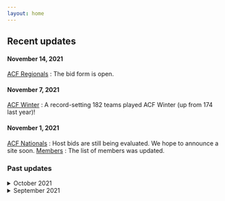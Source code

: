 ```yaml
---
layout: home
---
```


<!-- Set title and description in config.yml -->

## Recent updates

#### November 14, 2021
[ACF Regionals](/regionals)
: The bid form is open.

#### November 7, 2021
[ACF Winter](/winter)
: A record-setting 182 teams played ACF Winter (up from 174 last year)!

#### November 1, 2021
[ACF Nationals](/nationals)
: Host bids are still being evaluated. We hope to announce a site soon.
[Members](/members)
: The list of members was updated.

### Past updates

<details markdown="1">
<summary>
October 2021
</summary>

#### October 19, 2021
[ACF Regionals](/regionals)
: The editing team was updated.

#### October 16, 2021
[ACF Fall](/fall)
: A record-setting 259 teams played ACF Fall!

#### October 11, 2021
[ACF Regionals](/regionals)
: Global announcement has been published.

#### October 1, 2021
[Miscellaneous Policies](/policies)
: New policy on pseudonyms.

[Carper Award](/carper)
: Added 2021 winners.
</details>

<details markdown="1">
<summary>
September 2021
</summary>

#### September 26, 2021
[ACF Fall](/fall) and [ACF Winter](/winter)
: Clarified $0 minimum fee.

#### September 25, 2021
[ACF Fall](/fall)
: Clarified that eligibility restrictions do not apply to high-school-only mirrors.

#### September 22, 2021
[ACF Fall](/fall)
: All host sites have been selected. Registration has opened for teams and staffers.

[ACF Nationals](/nationals)
: The editing team has been finalized. We are also currently accepting hosting bids.

#### September 20, 2021
[ACF Winter](/winter)
: The −$25 deadline for packet submission [was extended](https://hsquizbowl.org/forums/viewtopic.php?f=8&t=25262&p=386239#p386239) to Friday, September 24. The [bid form](https://forms.gle/6kDFdeFpYuECB9Me9) is also open.

#### September 3, 2021
[Members](/members)
: ACF [announced new officers and members](https://hsquizbowl.org/forums/viewtopic.php?f=9&t=25323) following the long-awaited 2021 ACF Nationals.

</details>
